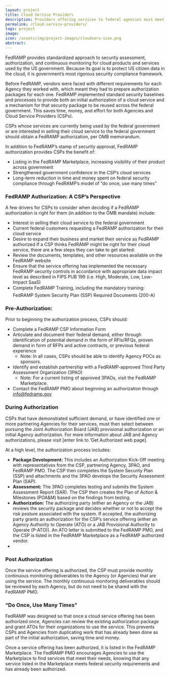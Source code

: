 ```yaml
---
layout: project
title: Cloud Service Providers
description: Providers offering services to federal agencies must meet FedRAMP requirements.
permalink: /cloud-service-providers/
tags: project
image: 
icon: /assets/img/project-images/cloudserv-icon.png
abstract: 
---
```


FedRAMP provides standardized approach to security assessment, authorization, and continuous monitoring for cloud products and services used by the US government. Because its goal is to protect US citizen data in the cloud, it is government’s most rigorous security compliance framework.

Before FedRAMP, vendors were faced with different requirements for each Agency they worked with, which meant they had to prepare authorization packages for each one. FedRAMP implemented standard security baselines and processes to provide both an initial authorization of a cloud service and a mechanism for that security package to be reused across the federal government. This saves time, money, and effort for both Agencies and Cloud Service Providers (CSPs). 

CSPs whose services are currently being used by the federal government or are interested in selling their cloud service to the federal government should obtain a FedRAMP authorization, per OMB memorandum. 

In addition to FedRAMP’s stamp of security approval, FedRAMP authorization provides CSPs the benefit of: 
* Listing in the FedRAMP Marketplace, increasing visibility of their product across government
* Strengthened government confidence in the CSP’s cloud services
* Long-term reduction in time and money spent on federal security compliance through FedRAMP’s model of “do once, use many times”

### FedRAMP Authorization: A CSP’s Perspective 
A few drivers for CSPs to consider when deciding if a FedRAMP authorization is right for them (in addition to the OMB mandate) include: 

* Interest in selling their cloud service to the federal government
* Current federal customers requesting a FedRAMP authorization for their cloud service
* Desire to expand their business and market their service as FedRAMP authorized
If a CSP thinks FedRAMP might be right for their cloud service, there are a few steps they can take to get started:
* Review the documents, templates, and other resources available on the FedRAMP website
* Ensure that the service offering has implemented the necessary FedRAMP security controls in accordance with appropriate data impact level as described in FIPS PUB 199 (i.e. High, Moderate, Low, Low-Impact SaaS)
* Complete FedRAMP Training, including the mandatory training: FedRAMP System Security Plan (SSP) Required Documents (200-A)

### Pre-Authorization: 
Prior to beginning the authorization process, CSPs should:
* Complete a FedRAMP CSP Information Form 
* Articulate and document their federal demand, either through identification of potential demand in the form of RFIs/RFQs, proven demand in form of RFPs and active contracts, or previous federal experience
    * Note: In all cases, CSPs should be able to identify Agency POCs as sponsors.
* Identify and establish partnership with a FedRAMP-approved Third Party Assessment Organization (3PAO)
    * Note: For a current listing of approved 3PAOs, visit the FedRAMP Marketplace.
* Contact the FedRAMP PMO about beginning an authorization through info@fedramp.gov

### During Authorization
CSPs that have demonstrated sufficient demand, or have identified one or more partnering Agencies for their services, must then select between pursuing the Joint Authorization Board (JAB) provisional authorization or an initial Agency authorization. For more information about JAB and Agency authorizations, please visit [enter link to ‘Get Authorized web page].

At a high level, the authorization process includes:

* **Package Development:** This includes an Authorization Kick-Off meeting with representatives from the CSP, partnering Agency, 3PAO, and FedRAMP PMO. The CSP then completes the System Security Plan (SSP) and attachments and the 3PAO develops the Security Assessment Plan (SAP).
* **Assessment:** The 3PAO completes testing and submits the System Assessment Report (SAR). The CSP then creates the Plan of Action & Milestones (POA&M) based on the findings from testing.
* **Authorization:** The authorizing party (either an Agency or the JAB) reviews the security package and decides whether or not to accept the risk posture associated with the system. If accepted, the authorizing party grants an authorization for the CSP’s service offering (either an Agency Authority to Operate (ATO) or a JAB Provisional Authority to Operate (P-ATO)). An ATO letter is submitted to the FedRAMP PMO, and the CSP is listed in the FedRAMP Marketplace as a FedRAMP authorized vendor.
* 
### Post Authorization
Once the service offering is authorized, the CSP must provide monthly continuous monitoring deliverables to the Agency (or Agencies) that are using the service. The monthly continuous monitoring deliverables should be reviewed by each Agency, but do not need to be shared with the FedRAMP PMO.

### “Do Once, Use Many Times”
FedRAMP was designed so that once a cloud service offering has been authorized once, Agencies can review the existing authorization package and grant ATOs for their organizations to use the service. This prevents CSPs and Agencies from duplicating work that has already been done as part of the initial authorization, saving time and money.

Once a service offering has been authorized, it is listed in the FedRAMP Marketplace. The FedRAMP PMO encourages Agencies to use the Marketplace to find services that meet their needs, knowing that any service listed in the Marketplace meets federal security requirements and has already been authorized.
